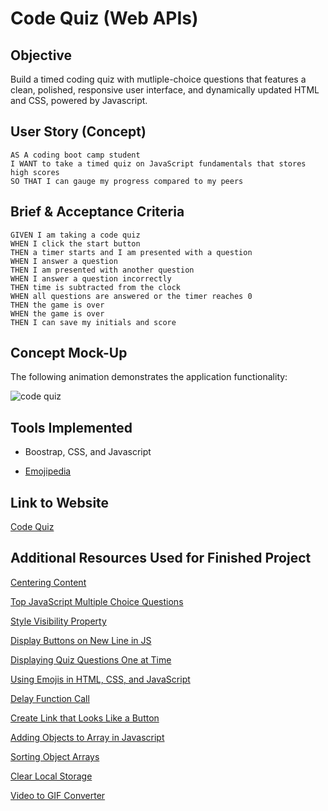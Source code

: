 # Code Quiz (Web APIs)

## Objective

Build a timed coding quiz with mutliple-choice questions that features a clean, polished, responsive user interface, and dynamically updated HTML and CSS, powered by Javascript. 

## User Story (Concept)

```
AS A coding boot camp student
I WANT to take a timed quiz on JavaScript fundamentals that stores high scores
SO THAT I can gauge my progress compared to my peers
```

## Brief & Acceptance Criteria

```
GIVEN I am taking a code quiz
WHEN I click the start button
THEN a timer starts and I am presented with a question
WHEN I answer a question
THEN I am presented with another question
WHEN I answer a question incorrectly
THEN time is subtracted from the clock
WHEN all questions are answered or the timer reaches 0
THEN the game is over
WHEN the game is over
THEN I can save my initials and score
```

## Concept Mock-Up

The following animation demonstrates the application functionality:

![code quiz](./Assets/Quiz-Demo.gif)

## Tools Implemented

* Boostrap, CSS, and Javascript

* [Emojipedia](https://emojipedia.org/)

## Link to Website

[Code Quiz](https://e-burton.github.io/Code-Quiz-Web-APIs/)

## Additional Resources Used for Finished Project

[Centering Content](https://www.freecodecamp.org/news/how-to-center-anything-with-css-align-a-div-text-and-more/)

[Top JavaScript Multiple Choice Questions](https://codeexercise.com/50-top-javascript-multiple-choice-questions-and-answers/)

[Style Visibility Property](https://www.w3schools.com/jsref/prop_style_visibility.asp)

[Display Buttons on New Line in JS](https://stackoverflow.com/questions/49316935/how-to-get-the-buttons-to-the-next-line-in-javascript)

[Displaying Quiz Questions One at Time](https://stackoverflow.com/questions/43502831/displaying-one-quiz-item-at-a-time)

[Using Emojis in HTML, CSS, and JavaScript](https://www.kirupa.com/html5/emoji.htm)

[Delay Function Call](https://stackoverflow.com/questions/4738595/how-do-i-delay-a-function-call-for-5-seconds)

[Create Link that Looks Like a Button](https://stackoverflow.com/questions/2906582/how-to-create-an-html-button-that-acts-like-a-link)

[Adding Objects to Array in Javascript](https://stackoverflow.com/questions/19635077/adding-objects-to-array-in-localstorage#:~:text=You%20need%20to%20use%20getItem,%3D%20%5B%5D%3B%20var%20entryTitle%20%3D%20document.)

[Sorting Object Arrays](https://developer.mozilla.org/en-US/docs/Web/JavaScript/Reference/Global_Objects/Array/sort)

[Clear Local Storage](https://www.w3schools.com/jsref/met_storage_clear.asp)

[Video to GIF Converter](https://ezgif.com/video-to-gif)

